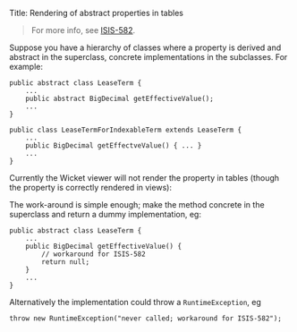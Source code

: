 Title: Rendering of abstract properties in tables

[//]: # (content copied to _user-guide_xxx)

> For more info, see [ISIS-582](https://issues.apache.org/jira/browse/ISIS-582).

Suppose you have a hierarchy of classes where a property is derived and abstract in the superclass, concrete implementations in the subclasses.  For example:

    public abstract class LeaseTerm {
        ...
        public abstract BigDecimal getEffectiveValue(); 
        ...
    }
    
    public class LeaseTermForIndexableTerm extends LeaseTerm {
        ...
        public BigDecimal getEffectveValue() { ... }
        ...
    }

Currently the Wicket viewer will not render the property in tables (though the property is correctly rendered in views):

The work-around is simple enough; make the method concrete in the superclass and return a dummy implementation, eg:

    public abstract class LeaseTerm {
        ...
        public BigDecimal getEffectiveValue() {
            // workaround for ISIS-582
            return null;
        }
        ...
    }

Alternatively the implementation could throw a `RuntimeException`, eg 

    throw new RuntimeException("never called; workaround for ISIS-582");
    

